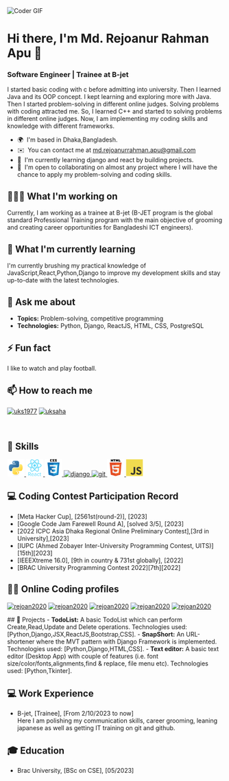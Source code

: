 <img alt="Coder GIF" src="https://raw.githubusercontent.com/uksaha77/uksaha77/main/web-development-banner.gif" style="max-width: 100%;" data-target="animated-image.originalImage">
<h1>Hi there, I'm Md. Rejoanur Rahman Apu 👋</h1>
<h3 align="left">Software Engineer | Trainee at B-jet</h3>

I started basic coding with c before admitting into university. Then I learned Java and its OOP concept. I kept learning and exploring more with Java. Then I started problem-solving in different online judges. Solving problems with coding attracted me. So, I learned C++ and started to solving problems in different online judges. Now, I am implementing my coding skills and knowledge with different frameworks.

*   🌍  I'm based in Dhaka,Bangladesh.
*   ✉️  You can contact me at [md.rejoanurrahman.apu@gmail.com](mailto:md.rejoanurrahman.apu@gmail.com)
*   🧠  I'm currently learning django and react by building projects.
*   🤝  I'm open to collaborating on almost any project where I will have the chance to apply my problem-solving and coding skills.

## 👨🏽‍💻 What I'm working on
Currently, I am working as a trainee at B-jet (B-JET program is the global standard Professional Training program with the main objective of grooming and creating career opportunities for Bangladeshi ICT engineers).

## 🧠 What I'm currently learning
I'm currently brushing my practical knowledge of JavaScript,React,Python,Django to improve my development skills and stay up-to-date with the latest technologies. 

## 💬 Ask me about
- <b>Topics:</b> Problem-solving, competitive programming
- <b>Technologies:</b> Python, Django, ReactJS, HTML, CSS, PostgreSQL

## ⚡ Fun fact
I like to watch and play football. 

## 📫 How to reach me
<p align="left">

<a href="https://www.linkedin.com/in/rejoan-rahman/" target="blank"><img align="center" src="https://raw.githubusercontent.com/rahuldkjain/github-profile-readme-generator/master/src/images/icons/Social/linked-in-alt.svg" alt="uks1977" height="30" width="40" /></a>
<a href="https://www.facebook.com/rejoan007/" target="blank"><img align="center" src="https://raw.githubusercontent.com/rahuldkjain/github-profile-readme-generator/master/src/images/icons/Social/facebook.svg" alt="uksaha" height="30" width="40" /></a>
</p><br/>

## 🚀 Skills
<p align="left"><a href="https://www.python.org" target="_blank" rel="noreferrer"> <img src="https://raw.githubusercontent.com/devicons/devicon/master/icons/python/python-original.svg" alt="python" width="40" height="40"/> </a> <a href="https://reactjs.org/" target="_blank" rel="noreferrer"> <img src="https://raw.githubusercontent.com/devicons/devicon/master/icons/react/react-original-wordmark.svg" alt="react" width="40" height="40"/> </a> <a href="https://www.w3schools.com/css/" target="_blank" rel="noreferrer"> <img src="https://raw.githubusercontent.com/devicons/devicon/master/icons/css3/css3-original-wordmark.svg" alt="css3" width="40" height="40"/> </a> <a href="https://www.djangoproject.com/" target="_blank" rel="noreferrer"> <img src="https://cdn.worldvectorlogo.com/logos/django.svg" alt="django" width="40" height="40"/> </a> <a href="https://git-scm.com/" target="_blank" rel="noreferrer"> <img src="https://www.vectorlogo.zone/logos/git-scm/git-scm-icon.svg" alt="git" width="40" height="40"/> </a> <a href="https://www.w3.org/html/" target="_blank" rel="noreferrer"> <img src="https://raw.githubusercontent.com/devicons/devicon/master/icons/html5/html5-original-wordmark.svg" alt="html5" width="40" height="40"/> </a> <a href="https://developer.mozilla.org/en-US/docs/Web/JavaScript" target="_blank" rel="noreferrer"> <img src="https://raw.githubusercontent.com/devicons/devicon/master/icons/javascript/javascript-original.svg" alt="javascript" width="40" height="40"/> </a> </p> 

## 💻 Coding Contest Participation Record
- [Meta Hacker Cup], [2561st(round-2)], [2023]
- [Google Code Jam Farewell Round A], [solved 3/5], [2023]
- [2022 ICPC Asia Dhaka Regional Online Preliminary Contest],[3rd in University],[2023]
- [IUPC (Ahmed Zobayer Inter-University Programming Contest, UITS)][15th][2023]
- [IEEEXtreme 16.0], [9th in country & 731st globally], [2022]
- [BRAC University Programming Contest 2022][7th][2022]
  <p>
## 👨‍💻 Online Coding profiles
<a href="https://codeforces.com/profile/Rejoan" target="blank"><img align="center" src="https://res.cloudinary.com/practicaldev/image/fetch/s--N2_RJe5R--/c_imagga_scale,f_auto,fl_progressive,h_420,q_auto,w_1000/https://dev-to-uploads.s3.amazonaws.com/uploads/articles/cer3l19eex0wy900b101.jpg" alt="rejoan2020" height="30" width="40" /></a>
<a href="https://leetcode.com/Rejoan/" target="blank"><img align="center" src="https://leetcode.com/static/images/LeetCode_Sharing.png" alt="rejoan2020" height="30" width="40" /></a>
<a href="https://www.beecrowd.com.br/judge/en/profile/300395" target="blank"><img align="center" src="https://cdn.allmylinks.com/prod/Site/favicon/m/9/U/pBdjRQsz7PxaEMMhgntB_nN0VcZmQVcQ.ico" alt="rejoan2020" height="30" width="40" /></a>
<a href="https://vjudge.net/user/RejoanVJ" target="blank"><img align="center" src="https://github.com/Rejoan2020/Rejoan2020/assets/63773925/27baab0c-a771-4f94-acd0-3dc62e9160dd" alt="rejoan2020" height="30" width="40" /></a>
<a href="https://www.hackerrank.com/profile/rejoan523" target="blank"><img align="center" src="https://upload.wikimedia.org/wikipedia/commons/thumb/4/40/HackerRank_Icon-1000px.png/800px-HackerRank_Icon-1000px.png" alt="rejoan2020" height="30" width="40" /></a>
</p>
## 🌟 Projects
 - <strong>TodoList:</strong> A basic TodoList which can perform Create,Read,Update and Delete operations. Technologies used: [Python,Django,JSX,ReactJS,Bootstrap,CSS].
 - <strong>SnapShort:</strong> An URL-shortener where the MVT pattern with Django Framework is implemented. Technologies used: [Python,Django,HTML,CSS].
 - <strong>Text editor:</strong> A basic text editor (Desktop App) with couple of features (i.e. font size/color/fonts,alignments,find & replace, file menu etc). Technologies used: [Python,Tkinter].

## 💻 Work Experience
- B-jet, [Trainee], [From 2/10/2023 to now]<br/>
  Here I am polishing my communication skills, career grooming, leaning japanese as well as getting IT training on git and github.
  
## 🎓 Education
- Brac University, [BSc on CSE], [05/2023]
  

